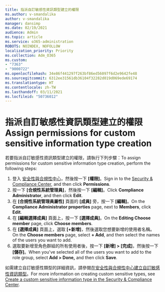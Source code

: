```yaml
---
title: 指派自訂敏感性資訊類型建立的權限
ms.author: v-smandalika
author: v-smandalika
manager: dansimp
ms.date: 02/19/2021
audience: Admin
ms.topic: article
ms.service: o365-administration
ROBOTS: NOINDEX, NOFOLLOW
localization_priority: Priority
ms.collection: Adm_O365
ms.custom:
- "7363"
- "9000722"
ms.openlocfilehash: 34e86f441297f263bf86ed56097f6d2e9642fe48
ms.sourcegitcommit: 6312ee31561db36104f32282d019d069ede69174
ms.translationtype: HT
ms.contentlocale: zh-TW
ms.lasthandoff: 03/11/2021
ms.locfileid: "50736012"
---
```

# <a name="assign-permissions-for-custom-sensitive-information-type-creation"></a><span data-ttu-id="c8887-102">指派自訂敏感性資訊類型建立的權限</span><span class="sxs-lookup"><span data-stu-id="c8887-102">Assign permissions for custom sensitive information type creation</span></span>

<span data-ttu-id="c8887-103">若要指派自訂敏感性資訊類型建立的權限，請執行下列步驟：</span><span class="sxs-lookup"><span data-stu-id="c8887-103">To assign permissions for custom sensitive information type creation, perform the following steps:</span></span>

1. <span data-ttu-id="c8887-104">登入 [安全性與合規性中心](https://sip.protection.office.com/)，然後按一下 **[權限]**。</span><span class="sxs-lookup"><span data-stu-id="c8887-104">Sign in to the [Security & Compliance Center](https://sip.protection.office.com/), and then click **Permissions**.</span></span>
2. <span data-ttu-id="c8887-105">按一下 **[合規性系統管理員]**，然後按一下 **[編輯]**。</span><span class="sxs-lookup"><span data-stu-id="c8887-105">Click **Compliance Administrator**, and then click **Edit**.</span></span>
3. <span data-ttu-id="c8887-106">在 **[合規性系統管理員屬性]** 頁面的 **[成員]** 旁，按一下 **[編輯]**。</span><span class="sxs-lookup"><span data-stu-id="c8887-106">On the **Compliance Administrator properties** page, next to **Members**, click **Edit**.</span></span>
4. <span data-ttu-id="c8887-107">在 **[編輯選擇成員]** 頁面上，按一下 **[選擇成員]**。</span><span class="sxs-lookup"><span data-stu-id="c8887-107">On the **Editing Choose member** page, click **Choose members**.</span></span>
5. <span data-ttu-id="c8887-108">在 **[選擇成員]** 頁面上，選取 **[+新增]**，然後選取您想要新增的使用者名稱。</span><span class="sxs-lookup"><span data-stu-id="c8887-108">On the **Choose members** page, select **+ Add**, and then select the names of the users you want to add.</span></span>
6. <span data-ttu-id="c8887-109">選取要新增至角色群組的所有使用者後，按一下 **[新增] > [完成]**，然後按一下 **[儲存]**。</span><span class="sxs-lookup"><span data-stu-id="c8887-109">When you've selected all of the users you want to add to the role group, select **Add > Done,** and then click **Save**.</span></span>

<span data-ttu-id="c8887-110">如需建立自訂敏感性類型的詳細資訊，請參閱[在安全性與合規性中心建立自訂敏感性資訊類型](https://docs.microsoft.com/microsoft-365/compliance/create-a-custom-sensitive-information-type)。</span><span class="sxs-lookup"><span data-stu-id="c8887-110">For more information on creating custom sensitive types, see [Create a custom sensitive information type in the Security & Compliance Center](https://docs.microsoft.com/microsoft-365/compliance/create-a-custom-sensitive-information-type).</span></span>